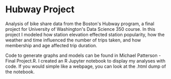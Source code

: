 # Hubway Project
Analysis of bike share data from the Boston's Hubway program, a final project for University of Washington's Data Science 350 course. In  this project I modeled how station elevation effected station popularity, how the weather and time influenced the number of trips taken, and how membership and age affected trip duration.

Code to generate graphs and models can be found in Michael Patterson - Final Project.R. I created an R Jupyter notebook to display my analyses with code. If you would simple like a webpage, you can look at the .html dump of the notebook.
